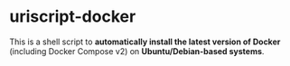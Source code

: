 # uriscript-docker
This is a shell script to **automatically install the latest version of Docker** (including Docker Compose v2) on **Ubuntu/Debian-based systems**.
